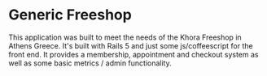 # Generic Freeshop

This application was built to meet the needs of the Khora Freeshop in Athens Greece. It's built with Rails 5 and just some js/coffeescript for the front end. It provides a membership, appointment and checkout system as well as some basic metrics / admin functionality.

